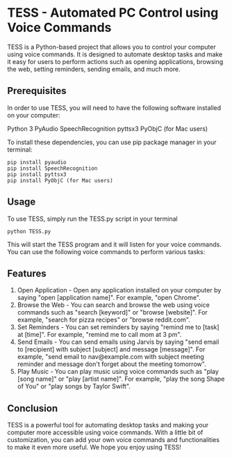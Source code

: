 # TESS - Automated PC Control using Voice Commands
TESS is a Python-based project that allows you to control your computer using voice commands. It is designed to automate desktop tasks and make it easy for users to perform actions such as opening applications, browsing the web, setting reminders, sending emails, and much more.

## Prerequisites
In order to use TESS, you will need to have the following software installed on your computer:

Python 3
PyAudio
SpeechRecognition
pyttsx3
PyObjC (for Mac users)

To install these dependencies, you can use pip package manager in your terminal:
```
pip install pyaudio
pip install SpeechRecognition
pip install pyttsx3
pip install PyObjC (for Mac users)
```

## Usage
To use TESS, simply run the TESS.py script in your terminal

```
python TESS.py
```

This will start the TESS program and it will listen for your voice commands. You can use the following voice commands to perform various tasks:

## Features
1. Open Application - Open any application installed on your computer by saying "open [application name]". For example, "open Chrome".
2. Browse the Web - You can search and browse the web using voice commands such as "search [keyword]" or "browse [website]". For example, "search for pizza recipes" or "browse reddit.com".
3. Set Reminders - You can set reminders by saying "remind me to [task] at [time]". For example, "remind me to call mom at 3 pm".
4. Send Emails - You can send emails using Jarvis by saying "send email to [recipient] with subject [subject] and message [message]". For example, "send email to nav@<span></span>example.com with subject meeting reminder and message don't forget about the meeting tomorrow".
5. Play Music - You can play music using voice commands such as "play [song name]" or "play [artist name]". For example, "play the song Shape of You" or "play songs by Taylor Swift".


## Conclusion
TESS is a powerful tool for automating desktop tasks and making your computer more accessible using voice commands. With a little bit of customization, you can add your own voice commands and functionalities to make it even more useful. We hope you enjoy using TESS!
